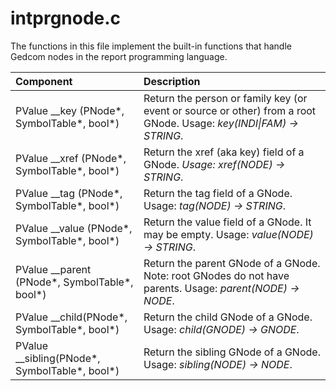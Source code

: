 # intprgnode.c

The functions in this file implement the built-in functions that handle Gedcom nodes in the report programming language.

|Component|Description|
|:---|:---|
|PValue __key (PNode\*, SymbolTable\*, bool\*)|Return the person or family key (or event or source or other) from a root GNode. Usage: *key(INDI\|FAM) -> STRING*.|
|PValue __xref (PNode\*, SymbolTable\*, bool\*)|Return the xref (aka key) field of a GNode. *Usage: xref(NODE) -> STRING*.|
|PValue __tag (PNode\*, SymbolTable\*, bool\*)|Return the tag field of a GNode. Usage: *tag(NODE) -> STRING*.|
|PValue __value (PNode\*, SymbolTable\*, bool\*)|Return the value field of a GNode. It may be empty. Usage: *value(NODE) -> STRING*.|
|PValue __parent (PNode\*, SymbolTable\*, bool\*)|Return the parent GNode of a GNode. Note: root GNodes do not have parents. Usage: *parent(NODE) -> NODE*.|
|PValue __child(PNode\*, SymbolTable\*, bool\*)|Return the child GNode of a GNode. Usage: *child(GNODE) -> GNODE*.|
|PValue __sibling(PNode\*, SymbolTable\*, bool\*)|Return the sibling GNode of a GNode. Usage: *sibling(NODE) -> NODE*.|